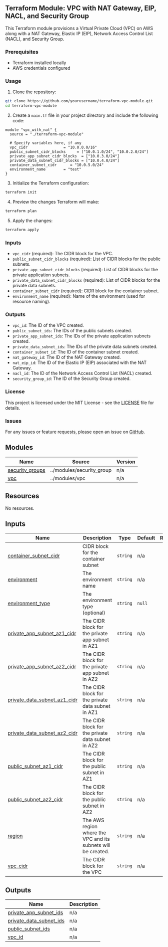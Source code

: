 ## Terraform Module: VPC with NAT Gateway, EIP, NACL, and Security Group

This Terraform module provisions a Virtual Private Cloud (VPC) on AWS along with a NAT Gateway, Elastic IP (EIP), Network Access Control List (NACL), and Security Group.

### Prerequisites

- Terraform installed locally
- AWS credentials configured

### Usage

1. Clone the repository:

```bash
git clone https://github.com/yourusername/terraform-vpc-module.git
cd terraform-vpc-module
```

2. Create a `main.tf` file in your project directory and include the following code:

```hcl
module "vpc_with_nat" {
  source = "./terraform-vpc-module"

  # Specify variables here, if any
  vpc_cidr                = "10.0.0.0/16"
  public_subnet_cidr_blocks     = ["10.0.1.0/24", "10.0.2.0/24"]
  private_app_subnet_cidr_blocks  = ["10.0.3.0/24"]
  private_data_subnet_cidr_blocks = ["10.0.4.0/24"]
  container_subnet_cidr      = "10.0.5.0/24"
  environment_name        = "test"
}
```

3. Initialize the Terraform configuration:

```bash
terraform init
```

4. Preview the changes Terraform will make:

```bash
terraform plan
```

5. Apply the changes:

```bash
terraform apply
```

### Inputs

- `vpc_cidr` (required): The CIDR block for the VPC.
- `public_subnet_cidr_blocks` (required): List of CIDR blocks for the public subnets.
- `private_app_subnet_cidr_blocks` (required): List of CIDR blocks for the private application subnets.
- `private_data_subnet_cidr_blocks` (required): List of CIDR blocks for the private data subnets.
- `container_subnet_cidr` (required): CIDR block for the container subnet.
- `environment_name` (required): Name of the environment (used for resource naming).

### Outputs

- `vpc_id`: The ID of the VPC created.
- `public_subnet_ids`: The IDs of the public subnets created.
- `private_app_subnet_ids`: The IDs of the private application subnets created.
- `private_data_subnet_ids`: The IDs of the private data subnets created.
- `container_subnet_id`: The ID of the container subnet created.
- `nat_gateway_id`: The ID of the NAT Gateway created.
- `nat_eip_id`: The ID of the Elastic IP (EIP) associated with the NAT Gateway.
- `nacl_id`: The ID of the Network Access Control List (NACL) created.
- `security_group_id`: The ID of the Security Group created.

### License

This project is licensed under the MIT License - see the [LICENSE](LICENSE) file for details.

### Issues

For any issues or feature requests, please open an issue on [GitHub](https://github.com/yourusername/terraform-vpc-module/issues).


## Modules

| Name | Source | Version |
|------|--------|---------|
| <a name="module_security_groups"></a> [security\_groups](#module\_security\_groups) | ../modules/security_group | n/a |
| <a name="module_vpc"></a> [vpc](#module\_vpc) | ../modules/vpc | n/a |

## Resources

No resources.

## Inputs

| Name | Description | Type | Default | Required |
|------|-------------|------|---------|:--------:|
| <a name="input_container_subnet_cidr"></a> [container\_subnet\_cidr](#input\_container\_subnet\_cidr) | CIDR block for the container subnet | `string` | n/a | yes |
| <a name="input_environment"></a> [environment](#input\_environment) | The environment name | `string` | n/a | yes |
| <a name="input_environment_type"></a> [environment\_type](#input\_environment\_type) | The environment type (optional) | `string` | `null` | no |
| <a name="input_private_app_subnet_az1_cidr"></a> [private\_app\_subnet\_az1\_cidr](#input\_private\_app\_subnet\_az1\_cidr) | The CIDR block for the private app subnet in AZ1 | `string` | n/a | yes |
| <a name="input_private_app_subnet_az2_cidr"></a> [private\_app\_subnet\_az2\_cidr](#input\_private\_app\_subnet\_az2\_cidr) | The CIDR block for the private app subnet in AZ2 | `string` | n/a | yes |
| <a name="input_private_data_subnet_az1_cidr"></a> [private\_data\_subnet\_az1\_cidr](#input\_private\_data\_subnet\_az1\_cidr) | The CIDR block for the private data subnet in AZ1 | `string` | n/a | yes |
| <a name="input_private_data_subnet_az2_cidr"></a> [private\_data\_subnet\_az2\_cidr](#input\_private\_data\_subnet\_az2\_cidr) | The CIDR block for the private data subnet in AZ2 | `string` | n/a | yes |
| <a name="input_public_subnet_az1_cidr"></a> [public\_subnet\_az1\_cidr](#input\_public\_subnet\_az1\_cidr) | The CIDR block for the public subnet in AZ1 | `string` | n/a | yes |
| <a name="input_public_subnet_az2_cidr"></a> [public\_subnet\_az2\_cidr](#input\_public\_subnet\_az2\_cidr) | The CIDR block for the public subnet in AZ2 | `string` | n/a | yes |
| <a name="input_region"></a> [region](#input\_region) | The AWS region where the VPC and its subnets will be created. | `string` | n/a | yes |
| <a name="input_vpc_cidr"></a> [vpc\_cidr](#input\_vpc\_cidr) | The CIDR block for the VPC | `string` | n/a | yes |

## Outputs

| Name | Description |
|------|-------------|
| <a name="output_private_app_subnet_ids"></a> [private\_app\_subnet\_ids](#output\_private\_app\_subnet\_ids) | n/a |
| <a name="output_private_data_subnet_ids"></a> [private\_data\_subnet\_ids](#output\_private\_data\_subnet\_ids) | n/a |
| <a name="output_public_subnet_ids"></a> [public\_subnet\_ids](#output\_public\_subnet\_ids) | n/a |
| <a name="output_vpc_id"></a> [vpc\_id](#output\_vpc\_id) | n/a |

